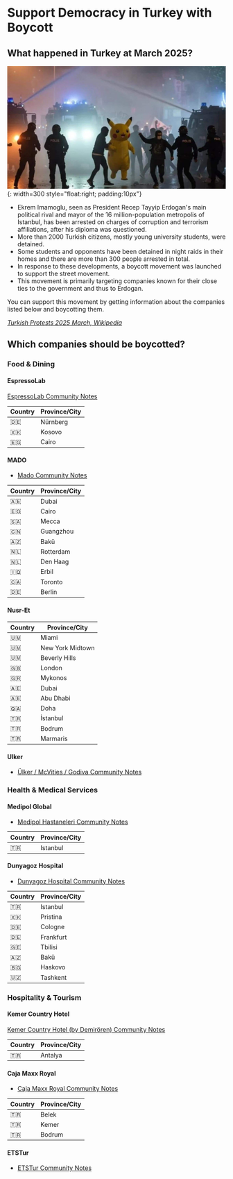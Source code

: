 # Support Democracy in Turkey with Boycott

## What happened in Turkey at March 2025?

![Turkey Protests 2025 March](./assets/running_pikachu.jpeg){: width=300 style="float:right; padding:10px"} 

- Ekrem Imamoglu, seen as President Recep Tayyip Erdogan's main political rival and mayor of the 16 million-population metropolis of Istanbul, has been arrested on charges of corruption and terrorism affiliations, after his diploma was questioned. 
- More than 2000 Turkish citizens, mostly young university students, were detained. 
- Some students and opponents have been detained in night raids in their homes and there are more than 300 people arrested in total. 
- In response to these developments, a boycott movement was launched to support the street movement. 
- This movement is primarily targeting companies known for their close ties to the government and thus to Erdogan.

You can support this movement by getting information about the companies listed below and boycotting them. 

[*Turkish Protests 2025 March, Wikipedia*](https://en.wikipedia.org/wiki/2025_Turkish_protests)

## Which companies should be boycotted?

### Food & Dining

#### EspressoLab

[EspressoLab Community Notes](https://boykot.web.tr/detail.php?id=65&type=marka&tab=info)

| Country | Province/City |
| - | - |
| 🇩🇪 | Nürnberg |
| 🇽🇰 | Kosovo |
| 🇪🇬 | Cairo |

#### MADO

- [Mado Community Notes](https://boykot.web.tr/detail.php?id=74&type=marka&tab=info)

| Country | Province/City |
| - | - |
| 🇦🇪 | Dubai |
| 🇪🇬 | Cairo |
| 🇸🇦 | Mecca |
| 🇨🇳 | Guangzhou |
| 🇦🇿 | Bakü |
| 🇳🇱 | Rotterdam |
| 🇳🇱 | Den Haag |
| 🇮🇶 | Erbil |
| 🇨🇦 | Toronto |
| 🇩🇪 | Berlin |


#### Nusr-Et

| Country | Province/City |
| - | - |
| 🇺🇲 | Miami |
| 🇺🇲 | New York Midtown |
| 🇺🇲 | Beverly Hills |
| 🇬🇧 | London |
| 🇬🇷 | Mykonos |
| 🇦🇪 | Dubai |
| 🇦🇪 | Abu Dhabi |
| 🇶🇦 | Doha |
| 🇹🇷 | İstanbul |
| 🇹🇷 | Bodrum |
| 🇹🇷 | Marmaris |

#### Ulker

- [Ülker / McVities / Godiva Community Notes](https://boykot.web.tr/detail?id=67&type=marka)

### Health & Medical Services

#### Medipol Global

- [Medipol Hastaneleri Community Notes](https://boykot.web.tr/detail?id=31345&type=marka)

| Country | Province/City |
| - | - |
| 🇹🇷 | Istanbul |



#### Dunyagoz Hospital

- [Dunyagoz Hospital Community Notes](https://boykot.web.tr/detail.php?id=31575&type=marka&tab=notes)

| Country | Province/City |
| - | - |
| 🇹🇷 | Istanbul |
| 🇽🇰 | Pristina |
| 🇩🇪 | Cologne |
| 🇩🇪 | Frankfurt |
| 🇬🇪 | Tbilisi |
| 🇦🇿 | Bakü |
| 🇧🇬 | Haskovo |
| 🇺🇿 | Tashkent |

### Hospitality & Tourism

#### Kemer Country Hotel

[Kemer Country Hotel (by Demirören) Community Notes](https://boykot.web.tr/detail?id=31149&type=marka)

| Country | Province/City |
| - | - |
| 🇹🇷 | Antalya |

#### Caja Maxx Royal

- [Caja Maxx Royal Community Notes](https://boykot.web.tr/detail?id=31920&type=marka)

| Country | Province/City |
| - | - |
| 🇹🇷 | Belek |
| 🇹🇷 | Kemer |
| 🇹🇷 | Bodrum |

#### ETSTur

- [ETSTur Community Notes](https://boykot.web.tr/detail?id=31214&type=marka)

